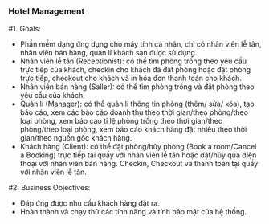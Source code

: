 ### Hotel Management
#1. Goals:
- Phần mềm dạng ứng dụng cho máy tính cá nhân, chỉ có nhân viên lễ tân, nhân viên bán hàng, quản lí khách sạn được sử dụng.
- Nhân viên lễ tân (Receptionist): có thể tìm phòng trống theo yêu cầu trực tiếp của khách, checkin cho khách đã đặt phòng hoặc đặt phòng trực tiếp, checkout cho khách và in hóa đơn thanh toán cho khách.
- Nhân viên bán hàng (Saller): có thể tìm phòng trống và đặt phòng theo yêu cầu của khách.
- Quản lí (Manager): có thể quản lí thông tin phòng (thêm/ sửa/ xóa), tạo báo cáo, xem các báo cáo doanh thu theo thời gian/theo phòng/theo loại phòng, xem báo cáo tỉ lệ phòng trống theo thời gian/theo phòng/theo loại phòng, xem báo cáo khách hàng đặt nhiều theo thời gian/theo nguồn gốc khách hàng.
- Khách hàng (Client): có thể đặt phòng/hủy phòng (Book a room/Cancel a Booking) trực tiếp tại quầy với nhân viên lễ tân hoặc đặt/hủy qua điện thoại với nhân viên bán hàng. Checkin, Checkout và thanh toán tại quầy với nhân viên lễ tân.

#2. Business Objectives:
- Đáp ứng được nhu cầu khách hàng đặt ra.
- Hoàn thành và chạy thử các tính năng và tính bảo mật của hệ thống.
